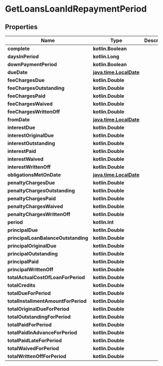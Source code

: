 
# GetLoansLoanIdRepaymentPeriod

## Properties
| Name | Type | Description | Notes |
| ------------ | ------------- | ------------- | ------------- |
| **complete** | **kotlin.Boolean** |  |  [optional] |
| **daysInPeriod** | **kotlin.Long** |  |  [optional] |
| **downPaymentPeriod** | **kotlin.Boolean** |  |  [optional] |
| **dueDate** | [**java.time.LocalDate**](java.time.LocalDate.md) |  |  [optional] |
| **feeChargesDue** | **kotlin.Double** |  |  [optional] |
| **feeChargesOutstanding** | **kotlin.Double** |  |  [optional] |
| **feeChargesPaid** | **kotlin.Double** |  |  [optional] |
| **feeChargesWaived** | **kotlin.Double** |  |  [optional] |
| **feeChargesWrittenOff** | **kotlin.Double** |  |  [optional] |
| **fromDate** | [**java.time.LocalDate**](java.time.LocalDate.md) |  |  [optional] |
| **interestDue** | **kotlin.Double** |  |  [optional] |
| **interestOriginalDue** | **kotlin.Double** |  |  [optional] |
| **interestOutstanding** | **kotlin.Double** |  |  [optional] |
| **interestPaid** | **kotlin.Double** |  |  [optional] |
| **interestWaived** | **kotlin.Double** |  |  [optional] |
| **interestWrittenOff** | **kotlin.Double** |  |  [optional] |
| **obligationsMetOnDate** | [**java.time.LocalDate**](java.time.LocalDate.md) |  |  [optional] |
| **penaltyChargesDue** | **kotlin.Double** |  |  [optional] |
| **penaltyChargesOutstanding** | **kotlin.Double** |  |  [optional] |
| **penaltyChargesPaid** | **kotlin.Double** |  |  [optional] |
| **penaltyChargesWaived** | **kotlin.Double** |  |  [optional] |
| **penaltyChargesWrittenOff** | **kotlin.Double** |  |  [optional] |
| **period** | **kotlin.Int** |  |  [optional] |
| **principalDue** | **kotlin.Double** |  |  [optional] |
| **principalLoanBalanceOutstanding** | **kotlin.Double** |  |  [optional] |
| **principalOriginalDue** | **kotlin.Double** |  |  [optional] |
| **principalOutstanding** | **kotlin.Double** |  |  [optional] |
| **principalPaid** | **kotlin.Double** |  |  [optional] |
| **principalWrittenOff** | **kotlin.Double** |  |  [optional] |
| **totalActualCostOfLoanForPeriod** | **kotlin.Double** |  |  [optional] |
| **totalCredits** | **kotlin.Double** |  |  [optional] |
| **totalDueForPeriod** | **kotlin.Double** |  |  [optional] |
| **totalInstallmentAmountForPeriod** | **kotlin.Double** |  |  [optional] |
| **totalOriginalDueForPeriod** | **kotlin.Double** |  |  [optional] |
| **totalOutstandingForPeriod** | **kotlin.Double** |  |  [optional] |
| **totalPaidForPeriod** | **kotlin.Double** |  |  [optional] |
| **totalPaidInAdvanceForPeriod** | **kotlin.Double** |  |  [optional] |
| **totalPaidLateForPeriod** | **kotlin.Double** |  |  [optional] |
| **totalWaivedForPeriod** | **kotlin.Double** |  |  [optional] |
| **totalWrittenOffForPeriod** | **kotlin.Double** |  |  [optional] |



